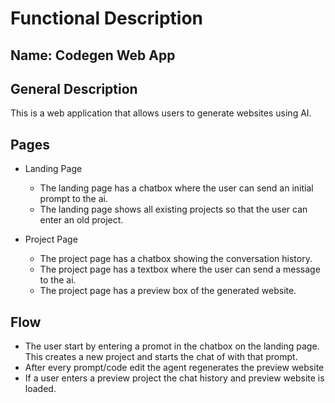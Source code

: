 # Functional Description
## Name: Codegen Web App
## General Description
This is a web application that allows users to generate websites using AI.

## Pages
- Landing Page
  - The landing page has a chatbox where the user can send an initial prompt to the ai.
  - The landing page shows all existing projects so that the user can enter an old project.

- Project Page
  - The project page has a chatbox showing the conversation history.
  - The project page has a textbox where the user can send a message to the ai.
  - The project page has a preview box of the generated website.

## Flow
- The user start by entering a promot in the chatbox on the landing page. This creates a new project and starts the chat of with that prompt.
- After every prompt/code edit the agent regenerates the preview website
- If a user enters a preview project the chat history and preview website is loaded.
